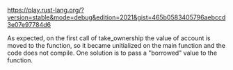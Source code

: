 https://play.rust-lang.org/?version=stable&mode=debug&edition=2021&gist=465b0583405796aebccd3e07e97784d6

As expected, on the first call of take_ownership the value of account is moved to the function, so it became unitialized on the main function and the code does not compile.
One solution is to pass a "borrowed" value to the function.
